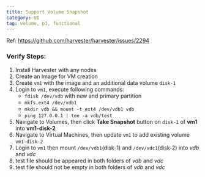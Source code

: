 ```yaml
---
title: Support Volume Snapshot
category: UI
tag: volume, p1, functional
---
```

Ref: https://github.com/harvester/harvester/issues/2294


### Verify Steps:
1. Install Harvester with any nodes
1. Create an Image for VM creation
1. Create `vm1` with the image and an additional data volume `disk-1`
1. Login to `vm1`, execute following commands:
    - `fdisk /dev/vdb` with new and primary partition
    - `mkfs.ext4 /dev/vdb1`
    - `mkdir vdb && mount -t ext4 /dev/vdb1 vdb`
    - `ping 127.0.0.1 | tee -a vdb/test`
1. Navigate to Volumes, then click **Take Snapshot** button on `disk-1` of **vm1** into **vm1-disk-2**
1. Navigate to Virtual Machines, then update `vm1` to add existing volume `vm1-disk-2`
1. Login to `vm1` then mount `/dev/vdb1`(disk-1) and `/dev/vdc1`(disk-2) into _vdb_ and _vdc_
1. test file should be appeared in both folders of _vdb_ and _vdc_
1. test file should not be empty in both folders of _vdb_ and _vdc_
